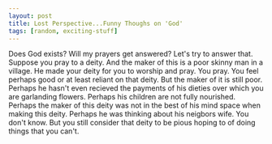 ```yaml
---
layout: post
title: Lost Perspective...Funny Thoughs on 'God'
tags: [random, exciting-stuff]
---
```


Does God exists? Will my prayers get answered? Let's try to answer that. 
Suppose you pray to a deity. And the maker of this is a poor skinny man in a village. 
He made your deity for you to worship and pray. You pray. You feel perhaps good or at least reliant on that deity.
But the maker of it is still poor. Perhaps he hasn't even recieved the payments of his dieties over which you are garlanding flowers. 
Perhaps his children are not fully nourished. Perhaps the maker of this deity was not in the best of his mind space when making this deity.
Perhaps he was thinking about his neigbors wife. You don't know. 
But you still consider that deity to be pious hoping to of doing things that you can't. 
